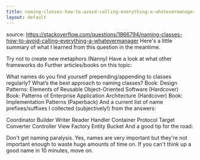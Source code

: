 ```yaml
---
title: naming-classes-how-to-avoid-calling-everything-a-whatevermanager
layout: default
---
```

source: https://stackoverflow.com/questions/1866794/naming-classes-how-to-avoid-calling-everything-a-whatevermanager
Here's a little summary of what I learned from this question in the meantime.

Try not to create new metaphors (Nanny)
Have a look at what other frameworks do
Further articles/books on this topic:

What names do you find yourself prepending/appending to classes regularly?
What’s the best approach to naming classes?
Book: Design Patterns: Elements of Reusable Object-Oriented Software (Hardcover)
Book: Patterns of Enterprise Application Architecture (Hardcover)
Book: Implementation Patterns (Paperback)
And a current list of name prefixes/suffixes I collected (subjectively!) from the answers:

Coordinator
Builder
Writer
Reader
Handler
Container
Protocol
Target
Converter
Controller
View
Factory
Entity
Bucket
And a good tip for the road:

Don't get naming paralysis. Yes, names are very important but they're not important enough to waste huge amounts of time on. If you can't think up a good name in 10 minutes, move on.
